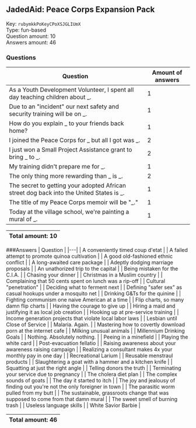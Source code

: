## JadedAid: Peace Corps Expansion Pack
Key: `rubymkkPoKeyCPoXSJGLIUmX`  
Type: fun-based  
Question amount: 10  
Answers amount: 46
### Questions
| Question | Amount of answers |
|---|---|
| As a Youth Development Volunteer, I spent all day teaching children about _. | 1 |
| Due to an "incident" our next safety and security training will be on _. | 1 |
| How do you explain _ to your friends back home? | 1 |
| I joined the Peace Corps for _ but all I got was _. | 2 |
| I just won a Small Project Assistance grant to bring _ to _. | 2 |
| My training didn't prepare me for _. | 1 |
| The only thing more rewarding than _ is _. | 2 |
| The secret to getting your adopted African street dog back into the United States is _. | 1 |
| The title of my Peace Corps memoir will be "_." | 1 |
| Today at the village school, we're painting a mural of _. | 1 |

|Total amount: 10|
|---|

###Answers
| Question |
|---|
| A conveniently timed coup d'etat |
| A failed attempt to promote quinoa cultivation |
| A good old-fashioned ethnic conflict |
| A long-awaited care package |
| Adeptly dodging marriage proposals |
| An unathorized trip to the capital |
| Being mistaken for the C.I.A. |
| Chasing your dinner |
| Christmas in a Muslim country |
| Complaining that 50 cents spent on lunch was a rip-off |
| Cultural "penetration" |
| Deciding what to ferment next |
| Defining "safer sex" as casual hookups under a mosquito net |
| Drinking G&Ts for the quinine |
| Fighting communism one naive American at a time |
| Flip charts, so many damn flip charts |
| Having the courage to give up |
| Hiring a maid and justifying it as local job creation |
| Hooking up at pre-service training |
| Income generation projects that violate local labor laws |
| Lesbian until Close of Service |
| Malaria. Again. |
| Mastering how to covertly download porn at the internet cafe |
| Milking unusual animals |
| Millennium Drinking Goals |
| Nothing. Absolutely nothing. |
| Peeing in a minefield |
| Playing the white card |
| Post-evacuation fellatio |
| Raising awareness about your awareness raising campaign |
| Realizing a consultant makes 4x your monthly pay in one day |
| Recreational Larium |
| Reusable menstraul products |
| Slaughtering a goat with a hammer and a kitchen knife |
| Squatting at just the right angle |
| Telling donors the truth |
| Terminating your service due to pregnancy |
| The cholera diet plan |
| The complex sounds of goats |
| The day it started to itch |
| The joy and jealousy of finding out you're not the only foreigner in town |
| The parasitic worm pulled from my butt |
| The sustainable, grassroots change that was supposed to come from that damn mural |
| The sweet smell of burning trash |
| Useless language skills |
| White Savior Barbie |

|Total amount: 46|
|---|